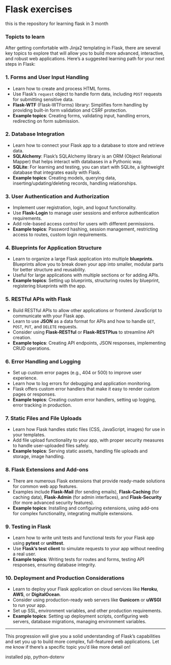 # Flask exercises

this is the repository for learning flask in 3 month

### Topicts to learn
After getting comfortable with Jinja2 templating in Flask, there are several key topics to explore that will allow you to build more advanced, interactive, and robust web applications. Here’s a suggested learning path for your next steps in Flask:

### 1. **Forms and User Input Handling**
   - Learn how to create and process HTML forms.
   - Use Flask’s `request` object to handle form data, including `POST` requests for submitting sensitive data.
   - **Flask-WTF** (Flask-WTForms) library: Simplifies form handling by providing built-in form validation and CSRF protection.
   - **Example topics**: Creating forms, validating input, handling errors, redirecting on form submission.

### 2. **Database Integration**
   - Learn how to connect your Flask app to a database to store and retrieve data.
   - **SQLAlchemy**: Flask’s SQLAlchemy library is an ORM (Object Relational Mapper) that helps interact with databases in a Pythonic way.
   - **SQLite**: For learning and testing, you can start with SQLite, a lightweight database that integrates easily with Flask.
   - **Example topics**: Creating models, querying data, inserting/updating/deleting records, handling relationships.

### 3. **User Authentication and Authorization**
   - Implement user registration, login, and logout functionality.
   - Use **Flask-Login** to manage user sessions and enforce authentication requirements.
   - Add role-based access control for users with different permissions.
   - **Example topics**: Password hashing, session management, restricting access to routes, custom login requirements.

### 4. **Blueprints for Application Structure**
   - Learn to organize a large Flask application into multiple **blueprints**. Blueprints allow you to break down your app into smaller, modular parts for better structure and reusability.
   - Useful for large applications with multiple sections or for adding APIs.
   - **Example topics**: Setting up blueprints, structuring routes by blueprint, registering blueprints with the app.

### 5. **RESTful APIs with Flask**
   - Build RESTful APIs to allow other applications or frontend JavaScript to communicate with your Flask app.
   - Learn to use **JSON** as a data format for APIs and how to handle `GET`, `POST`, `PUT`, and `DELETE` requests.
   - Consider using **Flask-RESTful** or **Flask-RESTPlus** to streamline API creation.
   - **Example topics**: Creating API endpoints, JSON responses, implementing CRUD operations.

### 6. **Error Handling and Logging**
   - Set up custom error pages (e.g., 404 or 500) to improve user experience.
   - Learn how to log errors for debugging and application monitoring.
   - Flask offers custom error handlers that make it easy to render custom pages or responses.
   - **Example topics**: Creating custom error handlers, setting up logging, error tracking in production.

### 7. **Static Files and File Uploads**
   - Learn how Flask handles static files (CSS, JavaScript, images) for use in your templates.
   - Add file upload functionality to your app, with proper security measures to handle user-uploaded files safely.
   - **Example topics**: Serving static assets, handling file uploads and storage, image handling.

### 8. **Flask Extensions and Add-ons**
   - There are numerous Flask extensions that provide ready-made solutions for common web app features.
   - Examples include **Flask-Mail** (for sending emails), **Flask-Caching** (for caching data), **Flask-Admin** (for admin interfaces), and **Flask-Security** (for more advanced security features).
   - **Example topics**: Installing and configuring extensions, using add-ons for complex functionality, integrating multiple extensions.

### 9. **Testing in Flask**
   - Learn how to write unit tests and functional tests for your Flask app using **pytest** or **unittest**.
   - Use **Flask’s test client** to simulate requests to your app without needing a real user.
   - **Example topics**: Writing tests for routes and forms, testing API responses, ensuring database integrity.

### 10. **Deployment and Production Considerations**
   - Learn to deploy your Flask application on cloud services like **Heroku**, **AWS**, or **DigitalOcean**.
   - Consider using production-ready web servers like **Gunicorn** or **uWSGI** to run your app.
   - Set up SSL, environment variables, and other production requirements.
   - **Example topics**: Setting up deployment scripts, configuring web servers, database migrations, managing environment variables.

---

This progression will give you a solid understanding of Flask’s capabilities and set you up to build more complex, full-featured web applications. Let me know if there’s a specific topic you’d like more detail on!


installed pip, python-dotenv
